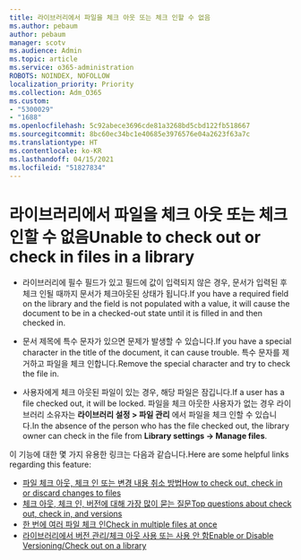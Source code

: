 ```yaml
---
title: 라이브러리에서 파일을 체크 아웃 또는 체크 인할 수 없음
ms.author: pebaum
author: pebaum
manager: scotv
ms.audience: Admin
ms.topic: article
ms.service: o365-administration
ROBOTS: NOINDEX, NOFOLLOW
localization_priority: Priority
ms.collection: Adm_O365
ms.custom:
- "5300029"
- "1688"
ms.openlocfilehash: 5c92abece3696cde81a3268bd5cbd122fb518667
ms.sourcegitcommit: 8bc60ec34bc1e40685e3976576e04a2623f63a7c
ms.translationtype: HT
ms.contentlocale: ko-KR
ms.lasthandoff: 04/15/2021
ms.locfileid: "51827834"
---
```

# <a name="unable-to-check-out-or-check-in-files-in-a-library"></a><span data-ttu-id="9e0bd-102">라이브러리에서 파일을 체크 아웃 또는 체크 인할 수 없음</span><span class="sxs-lookup"><span data-stu-id="9e0bd-102">Unable to check out or check in files in a library</span></span>

- <span data-ttu-id="9e0bd-103">라이브러리에 필수 필드가 있고 필드에 값이 입력되지 않은 경우, 문서가 입력된 후 체크 인될 때까지 문서가 체크아웃된 상태가 됩니다.</span><span class="sxs-lookup"><span data-stu-id="9e0bd-103">If you have a required field on the library and the field is not populated with a value, it will cause the document to be in a checked-out state until it is filled in and then checked in.</span></span>

- <span data-ttu-id="9e0bd-104">문서 제목에 특수 문자가 있으면 문제가 발생할 수 있습니다.</span><span class="sxs-lookup"><span data-stu-id="9e0bd-104">If you have a special character in the title of the document, it can cause trouble.</span></span> <span data-ttu-id="9e0bd-105">특수 문자를 제거하고 파일을 체크 인합니다.</span><span class="sxs-lookup"><span data-stu-id="9e0bd-105">Remove the special character and try to check the file in.</span></span>

- <span data-ttu-id="9e0bd-106">사용자에게 체크 아웃된 파일이 있는 경우, 해당 파일은 잠깁니다.</span><span class="sxs-lookup"><span data-stu-id="9e0bd-106">If a user has a file checked out, it will be locked.</span></span>  <span data-ttu-id="9e0bd-107">파일을 체크 아웃한 사용자가 없는 경우 라이브러리 소유자는 **라이브러리 설정 > 파일 관리** 에서 파일을 체크 인할 수 있습니다.</span><span class="sxs-lookup"><span data-stu-id="9e0bd-107">In the absence of the person who has the file checked out, the library owner can check in the file from **Library settings -> Manage files**.</span></span>

<span data-ttu-id="9e0bd-108">이 기능에 대한 몇 가지 유용한 링크는 다음과 같습니다.</span><span class="sxs-lookup"><span data-stu-id="9e0bd-108">Here are some helpful links regarding this feature:</span></span>

- [<span data-ttu-id="9e0bd-109">파일 체크 아웃, 체크 인 또는 변경 내용 취소 방법</span><span class="sxs-lookup"><span data-stu-id="9e0bd-109">How to check out, check in or discard changes to files</span></span>](https://support.office.com/article/check-out-check-in-or-discard-changes-to-files-in-a-library-7e2c12a9-a874-4393-9511-1378a700f6de)
- [<span data-ttu-id="9e0bd-110">체크 아웃, 체크 인, 버전에 대해 가장 많이 묻는 질문</span><span class="sxs-lookup"><span data-stu-id="9e0bd-110">Top questions about check out, check in, and versions</span></span>](https://support.office.com/article/Top-questions-about-check-out-check-in-and-versions-7E941339-E972-4C7A-A79A-80A1FCF84076)
- [<span data-ttu-id="9e0bd-111">한 번에 여러 파일 체크 인</span><span class="sxs-lookup"><span data-stu-id="9e0bd-111">Check in multiple files at once</span></span>](https://support.office.com/article/check-out-check-in-or-discard-changes-to-files-in-a-library-7e2c12a9-a874-4393-9511-1378a700f6de)
- [<span data-ttu-id="9e0bd-112">라이브러리에서 버전 관리/체크 아웃 사용 또는 사용 안 함</span><span class="sxs-lookup"><span data-stu-id="9e0bd-112">Enable or Disable Versioning/Check out on a library</span></span>](https://support.office.com/article/enable-and-configure-versioning-for-a-list-or-library-1555d642-23ee-446a-990a-bcab618c7a37)
